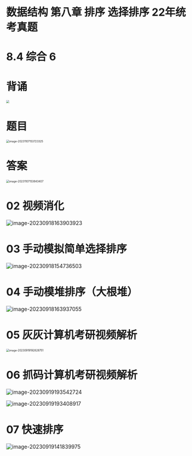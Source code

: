 # 数据结构 第八章 排序 选择排序 22年统考真题 



# 8.4 综合 6





# 背诵

<img src="https://cvp.oss-cn-shanghai.aliyuncs.com/picgo/202311081608588.png" style="zoom:50%;" />



# 题目

<img src="https://cvp.oss-cn-shanghai.aliyuncs.com/picgo/202311071537412.png" alt="image-20231107153723325" style="zoom:50%;" />



# 答案

<img src="https://cvp.oss-cn-shanghai.aliyuncs.com/picgo/202311071538524.png" alt="image-20231107153843407" style="zoom:50%;" />



# 02 视频消化

![image-20230918163903923](https://cvp.oss-cn-shanghai.aliyuncs.com/picgo/202309181639220.png)



# 03 手动模拟简单选择排序

![image-20230918154736503](https://cvp.oss-cn-shanghai.aliyuncs.com/picgo/202309181547053.png)



# 04 手动模堆排序（大根堆）

![image-20230918163937055](https://cvp.oss-cn-shanghai.aliyuncs.com/picgo/202309181639470.png)



# 05 灰灰计算机考研视频解析

<img src="https://cvp.oss-cn-shanghai.aliyuncs.com/picgo/202309191928909.png" alt="image-20230919192828751" style="zoom:50%;" />



# 06 抓码计算机考研视频解析

![image-20230919193542724](https://cvp.oss-cn-shanghai.aliyuncs.com/picgo/202309191935095.png)

![image-20230919193408917](https://cvp.oss-cn-shanghai.aliyuncs.com/picgo/202309191934326.png)

# 07 快速排序

![image-20230919141839975](https://cvp.oss-cn-shanghai.aliyuncs.com/picgo/202309191418818.png)
